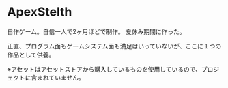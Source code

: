 # ApexStelth
自作ゲーム。自信一人で2ヶ月ほどで制作。
夏休み期間に作った。

正直、プログラム面もゲームシステム面も満足はいっていないが、ここに１つの作品として供養。

※アセットはアセットストアから購入しているものを使用しているので、プロジェクトに含まれていません。
